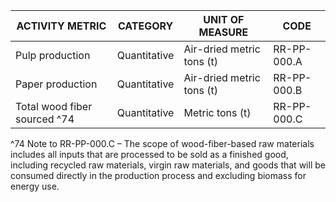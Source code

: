| ACTIVITY METRIC | CATEGORY | UNIT OF MEASURE | CODE |
|-----------------|----------|-----------------|------|
| Pulp production | Quantitative | Air-dried metric tons (t) | RR-PP-000.A |
| Paper production | Quantitative | Air-dried metric tons (t) | RR-PP-000.B |
| Total wood fiber sourced ^74 | Quantitative | Metric tons (t) | RR-PP-000.C |

^74 Note to RR-PP-000.C – The scope of wood-fiber-based raw materials includes all inputs that are processed to be sold as a finished good, including recycled raw materials, virgin raw materials, and goods that will be consumed directly in the production process and excluding biomass for energy use.
